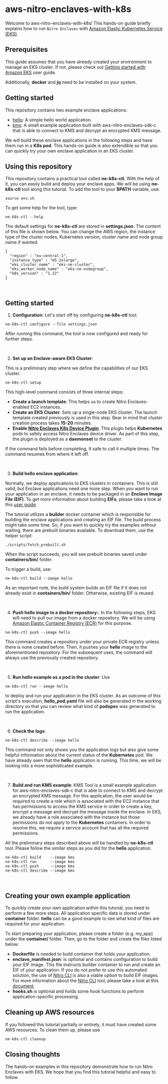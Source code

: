 # aws-nitro-enclaves-with-k8s

Welcome to aws-nitro-enclaves-with-k8s! This hands-on guide briefly explains how to run `Nitro Enclaves` with
[Amazon Elastic Kubernetes Service (EKS)](https://aws.amazon.com/eks/).

## Prerequisites

This guide assumes that you have already created your environment to manage an EKS cluster. If not, please check out
[Getting started with Amazon EKS](https://docs.aws.amazon.com/eks/latest/userguide/getting-started.html) user guide.

Additionally, **docker** and **jq** need to be installed on your system. <br />

## Getting started

This repository contains two example enclave applications:
- [hello](https://github.com/aws/aws-nitro-enclaves-cli/tree/main/examples/x86_64/hello): A simple hello world application.
- [kms](https://github.com/aws/aws-nitro-enclaves-sdk-c/blob/main/docs/kmstool.md): A small example application built with aws-nitro-enclaves-sdk-c that is able to connect to KMS and decrypt an encrypted KMS message.

We will build these enclave applications in the following steps and have them run in a **K8s pod**. This hands-on guide is also extendible so that you can quickly try your own enclave application
in an EKS cluster. <br />

## Using this repository

This repository contains a practical tool called **ne-k8s-ctl**. With the help of it, you can easily build and deploy your enclave apps. We will be using **ne-k8s-ctl** tool along this tutorial.
To add the tool to your **$PATH** variable, use:
```
source env.sh
```

To get some help for the tool, type:
```
ne-k8s-ctl --help
```

The default settings for **ne-k8s-ctl** are stored in **settings.json**. The content of this file is shown below. You can change the AWS region, the instance type of the cluster nodes, Kubernetes version, cluster name and node group name if wanted.
```
{
  "region" : "eu-central-1",
  "instance_type" : "m5.2xlarge",
  "eks_cluster_name" : "eks-ne-cluster",
  "eks_worker_node_name" : "eks-ne-nodegroup",
  "k8s_version" : "1.22"
}
```
<br />

## Getting started

1) **Configuration**: Let's start off by configuring **ne-k8s-ctl** tool.
```
ne-k8s-ctl configure --file settings.json
```

After running this command, the tool is now configured and ready for further steps.

<br />

2) **Set up an Enclave-aware EKS Cluster**:

This is a preliminary step where we define the capabilities of our EKS cluster.
```
ne-k8s-ctl setup
```
This high-level command consists of three internal steps:
- **Create a launch template**: This helps us to create Nitro Enclaves-enabled EC2 instances.
- **Create an EKS Cluster**: Sets up a single-node EKS cluster. The launch template created previously is used in this step. Bear in mind that cluster creation process takes **15-20** minutes.
- **Enable [Nitro Enclaves K8s Device Plugin](https://github.com/aws/aws-nitro-enclaves-k8s-device-plugin)**: This plugin helps **Kubernetes** pods to safely access Nitro Enclaves device driver.
    As part of this step, the plugin is deployed as a **daemonset** to the cluster.

If the command fails before completing, It safe to call it multiple times. The command resumes from where it left off.

<br />

3) **Build hello enclave application**:

Normally, we deploy applications to EKS clusters in containers. This is still valid, but Enclave applications need one more step. When you want to run your application in an enclave, it needs to be packaged in an **Enclave Image File (EIF)**. To get more information about building **EIFs**, please take a look at this [user guide](https://docs.aws.amazon.com/enclaves/latest/user/building-eif.html).

The tutorial utilizes a **builder** docker container which is responsible for building the enclave applications and creating an EIF file. The build process might take some time. So, if you want to quickly try the examples without waiting, there are prebuilt binaries available. To download them, use the helper script:
```
./scripts/fetch_prebuilt.sh
```

When the script succeeds, you will see prebuilt binaries saved under **containers/bin/** folder.

To trigger a build, use:
```
ne-k8s-ctl build --image hello
```
As an important note, the build system builds an EIF file if it does not already exist in **containers/bin/** folder. Otherwise, existing EIF is reused.

<br />

4) **Push hello image to a docker repository:**:
In the following steps, EKS will need to pull our image from a docker repository. We will be using [Amazon Elastic Container Registry (ECR)](https://aws.amazon.com/ecr/) for this purpose.

```
ne-k8s-ctl push --image hello
```

This command creates a repository under your private ECR registry unless there is none created before. Then, it pushes your **hello** image to the aforementioned repository.
For the subsequent uses, the command will always use the previously created repository.

<br />

5) **Run hello example as a pod in the cluster**: Use
```
ne-k8s-ctl run --image hello
```

to deploy and run your application in the EKS cluster. As an outcome of this script's execution, **hello_pod.yaml** file will also be generated in the working directory so that you can review what kind of **podspec** was generated to run the application.

<br />

6) **Check the logs**:
```
ne-k8s-ctl describe --image hello
```
This command not only shows you the application logs but also give some helpful information about the current status of the **Kubernetes** pod. We have already seen that the **hello** application is running. This time, we will be looking into a more sophisticated example.

<br />

7) **Build and run KMS example**: KMS Tool is a small example application for aws-nitro-enclaves-sdk-c that is able to connect to KMS and decrypt an encrypted KMS message. For this application, the user would be required to create a role which is associated with the EC2 instance that has permissions to access the KMS service in order to create a key, encrypt a message and decrypt the message inside the enclave. In EKS, we already have a role associated with the instance but those permissions do not apply to the **Kubernetes** containers. In order to resolve this, we require a service account that has all the required permissions.

All the preliminary steps described above will be handled by **ne-k8s-ctl** tool. Please follow the similar steps as you did for the **hello** application.

```
ne-k8s-ctl build    --image kms
ne-k8s-ctl run      --image kms
ne-k8s-ctl push     --image kms
ne-k8s-ctl describe --image kms
```

<br />

## Creating your own example application

To quickly create your own application within this tutorial, you need to perform a few more steps. All application specific data is stored under **container** folder. **hello** can be
a good example to see what kind of files are required for your application.

To start preparing your application, please create a folder (e.g. my_app) under the **container/** folder. Then, go to the folder and create the files listed below:

 - **Dockerfile** is needed to build container that holds your application.
 - **enclave_manifest.json**: is optional and contains configuration to build your EIF image. This file instructs builder container to run and create an EIF of your application. If you do not prefer to use this automated solution, the use of [Nitro CLI](https://github.com/aws/aws-nitro-enclaves-cli) is also a viable option to build EIF images. For more information about the [Nitro CLI](https://github.com/aws/aws-nitro-enclaves-cli) tool, please take a look at this [document](https://docs.aws.amazon.com/enclaves/latest/user/building-eif.html).
 - **hooks.sh** is optional and holds some hook functions to perform application-specific processing.


## Cleaning up AWS resources
If you followed this tutorial partially or entirely, it must have created some AWS resources. To clean them up, please use
```
ne-k8s-ctl cleanup
```

## Closing thoughts
The hands-on examples in this repository demonstrate how to run Nitro Enclaves with EKS. We hope that you find this tutorial helpful and easy to follow.
